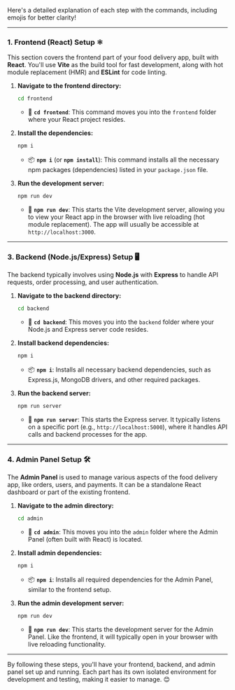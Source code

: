 Here's a detailed explanation of each step with the commands, including emojis for better clarity!

---

### 1. **Frontend (React) Setup** ⚛️

This section covers the frontend part of your food delivery app, built with **React**. You'll use **Vite** as the build tool for fast development, along with hot module replacement (HMR) and **ESLint** for code linting.

1. **Navigate to the frontend directory:**
   ```bash
   cd frontend
   ```
   - 📂 **`cd frontend`**: This command moves you into the `frontend` folder where your React project resides.

2. **Install the dependencies:**
   ```bash
   npm i
   ```
   - 📦 **`npm i`** (or **`npm install`**): This command installs all the necessary npm packages (dependencies) listed in your `package.json` file.

3. **Run the development server:**
   ```bash
   npm run dev
   ```
   - 🚀 **`npm run dev`**: This starts the Vite development server, allowing you to view your React app in the browser with live reloading (hot module replacement). The app will usually be accessible at `http://localhost:3000`.

---

### 3. **Backend (Node.js/Express) Setup** 🖥️

The backend typically involves using **Node.js** with **Express** to handle API requests, order processing, and user authentication.

1. **Navigate to the backend directory:**
   ```bash
   cd backend
   ```
   - 📂 **`cd backend`**: This moves you into the `backend` folder where your Node.js and Express server code resides.

2. **Install backend dependencies:**
   ```bash
   npm i
   ```
   - 📦 **`npm i`**: Installs all necessary backend dependencies, such as Express.js, MongoDB drivers, and other required packages.

3. **Run the backend server:**
   ```bash
   npm run server
   ```
   - 🔧 **`npm run server`**: This starts the Express server. It typically listens on a specific port (e.g., `http://localhost:5000`), where it handles API calls and backend processes for the app.

---

### 4. **Admin Panel Setup** 🛠️

The **Admin Panel** is used to manage various aspects of the food delivery app, like orders, users, and payments. It can be a standalone React dashboard or part of the existing frontend.

1. **Navigate to the admin directory:**
   ```bash
   cd admin
   ```
   - 📂 **`cd admin`**: This moves you into the `admin` folder where the Admin Panel (often built with React) is located.

2. **Install admin dependencies:**
   ```bash
   npm i
   ```
   - 📦 **`npm i`**: Installs all required dependencies for the Admin Panel, similar to the frontend setup.

3. **Run the admin development server:**
   ```bash
   npm run dev
   ```
   - 🚀 **`npm run dev`**: This starts the development server for the Admin Panel. Like the frontend, it will typically open in your browser with live reloading functionality.

---

By following these steps, you'll have your frontend, backend, and admin panel set up and running. Each part has its own isolated environment for development and testing, making it easier to manage. 😊
